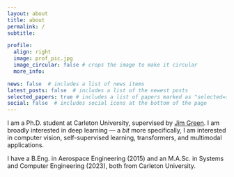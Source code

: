 ```yaml
---
layout: about
title: about
permalink: /
subtitle:

profile:
  align: right
  image: prof_pic.jpg
  image_circular: false # crops the image to make it circular
  more_info:

news: false  # includes a list of news items
latest_posts: false  # includes a list of the newest posts
selected_papers: true # includes a list of papers marked as "selected={true}"
social: false  # includes social icons at the bottom of the page
---
```


I am a Ph.D. student at Carleton University, supervised by <a href='http://www.sce.carleton.ca/faculty/green/green.php'>Jim Green</a>. I am broadly interested in deep learning — a *bit* more specifically, I am interested in computer vision, self-supervised learning, transformers, and multimodal applications.

I have a B.Eng. in Aerospace Engineering (2015) and an M.A.Sc. in Systems and Computer Engineering (2023), both from Carleton University.
